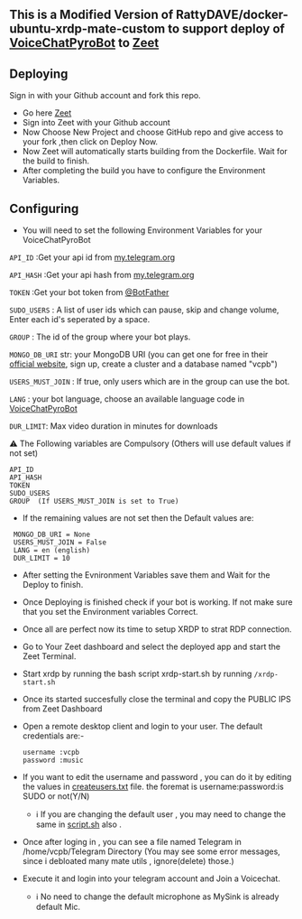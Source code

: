## This is a Modified Version of  RattyDAVE/docker-ubuntu-xrdp-mate-custom to support deploy of [VoiceChatPyroBot](https://github.com/rojserbest/VoiceChatPyroBot.git) to [Zeet](https://zeet.co/)

## Deploying
Sign in with your Github account and fork this repo.

* Go here [Zeet](https://zeet.co/)
* Sign into Zeet with your Github account
* Now Choose New Project and choose GitHub repo and give access to your fork ,then click on Deploy Now. 
* Now Zeet will automatically starts building from the Dockerfile. Wait for the build to finish.
* After completing the build you have to configure the Environment Variables.

## Configuring
* You will need to set the following Environment Variables for your VoiceChatPyroBot

`API_ID` :Get your api id from [my.telegram.org](https://my.telegram.org)

`API_HASH` :Get your api hash from [my.telegram.org](https://my.telegram.org)

`TOKEN` :Get your bot token from [@BotFather](https://t.me/BotFather)

`SUDO_USERS` : A list of user ids which can pause, skip and change volume, Enter each id's seperated by a space.

`GROUP` : The id of the group where your bot plays. 

`MONGO_DB_URI` str: your MongoDB URI (you can get one for free in their [official website](https://mongodb.com/), sign up, create a cluster and a database named "vcpb")

`USERS_MUST_JOIN` : If true, only users which are in the group can use the bot.
    
`LANG` : your bot language, choose an available language code in [VoiceChatPyroBot](https://github.com/rojserbest/VoiceChatPyroBot/tree/main/strings)

`DUR_LIMIT`: Max video duration in minutes for downloads

  ⚠️ The Following variables are Compulsory (Others will use default values if not set)
  ~~~
  API_ID
  API_HASH
  TOKEN
  SUDO_USERS
  GROUP  (If USERS_MUST_JOIN is set to True)
  ~~~
* If the remaining values are not set then the Default values are:
~~~
 MONGO_DB_URI = None
 USERS_MUST_JOIN = False
 LANG = en (english)
 DUR_LIMIT = 10
~~~
* After setting the Evnironment Variables save them and Wait for the Deploy to finish.

* Once Deploying is finished check if your bot is working. If not make sure that you set the Environment variables Correct.

* Once all are perfect now its time to setup XRDP to strat RDP connection.

* Go to Your Zeet dashboard and select the deployed app and start the Zeet Terminal.

* Start xrdp by running the bash script xrdp-start.sh by running ```/xrdp-start.sh```

* Once its started succesfully close the terminal and copy the PUBLIC IPS from Zeet Dashboard
 
* Open a remote desktop client and login to your user. The default credentials are:-
  ~~~
  username :vcpb  
  password :music
  ~~~
* If you want to edit the username and password , you can do it by editing the values in [createusers.txt](https://github.com/subinps/docker-ubuntu-xrdp-mate-custom-VCPB/blob/master/createusers.txt) file. the foremat is username:password:is SUDO or not(Y/N)
  * ℹ️ If you are changing the default user , you may need to change the same in [script.sh](https://github.com/subinps/docker-ubuntu-xrdp-mate-custom-VCPB/blob/master/script.sh) also .

* Once after loging in ,  you can see a file named Telegram in  /home/vcpb/Telegram Directory (You may see some error messages, since i debloated many mate utils , ignore(delete) those.)

* Execute it and login into your telegram account and Join a Voicechat.
  * ℹ️ No need to change the default microphone as MySink is already default Mic.

